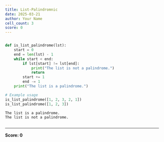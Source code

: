 ```yaml
---
title: List-Palindromnic
date: 2025-03-21
author: Your Name
cell_count: 3
score: 0
---
```


```python

```


```python
def is_list_palindrome(lst):
    start = 0
    end = len(lst) - 1
    while start < end:
        if lst[start] != lst[end]:
            print("The list is not a palindrome.")
            return
        start += 1
        end -= 1
    print("The list is a palindrome.")

# Example usage
is_list_palindrome([1, 2, 3, 2, 1])
is_list_palindrome([1, 2, 3])

```

    The list is a palindrome.
    The list is not a palindrome.



```python

```


---
**Score: 0**